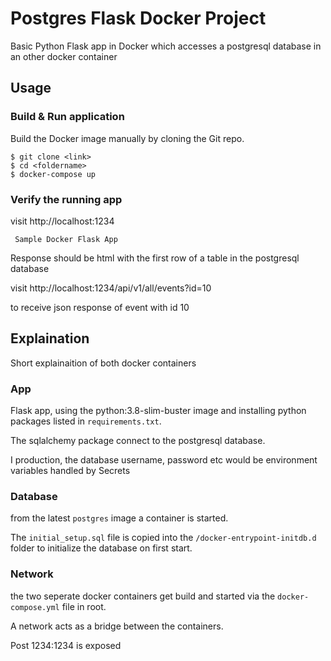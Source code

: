 # Postgres Flask Docker Project
Basic Python Flask app in Docker which accesses a postgresql database in an other docker container

## Usage
### Build & Run application
Build the Docker image manually by cloning the Git repo.
```
$ git clone <link>
$ cd <foldername>
$ docker-compose up
```
### Verify the running app
visit http://localhost:1234
```
 Sample Docker Flask App
```
Response should be html with the first row of a table in the postgresql database

visit http://localhost:1234/api/v1/all/events?id=10 

to receive json response of event with id 10

## Explaination
Short explainaition of both docker containers

### App
Flask app, using the python:3.8-slim-buster image and installing python packages listed in `requirements.txt`.

The sqlalchemy package connect to the postgresql database.

I production, the database username, password etc would be environment variables handled by Secrets

### Database
from the latest `postgres` image a container is started. 

The `initial_setup.sql` file is copied into the `/docker-entrypoint-initdb.d` folder to initialize the database on first start.

### Network
the two seperate docker containers get build and started via the `docker-compose.yml` file in root.

A network acts as a bridge between the containers.

Post 1234:1234 is exposed

